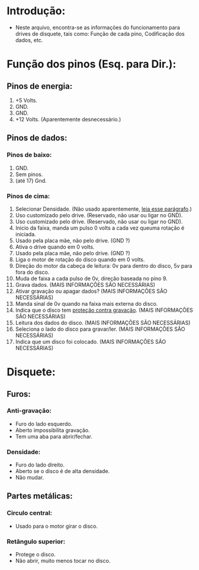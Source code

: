 # Introdução:
 - Neste arquivo, encontra-se as informações do funcionamento para drives de disquete, tais como: Função de cada pino, Codificação dos dados, etc.
# Função dos pinos (Esq. para Dir.):
## Pinos de energia:
 1. +5 Volts.
 2. GND.
 3. GND.
 4. +12 Volts. (Aparentemente desnecessário.)
## Pinos de dados:
### Pinos de baixo:
 1. GND.
 2. Sem pinos.
 3. (até 17) Gnd.
### Pinos de cima:
 1. Selecionar Densidade. (Não usado aparentemente, [leia esse parágrafo](https://github.com/thiago1255/FDDA/blob/main/docs/DriveDisquete.md#densidade).)
 2. Uso customizado pelo drive. (Reservado, não usar ou ligar no GND).
 3. Uso customizado pelo drive. (Reservado, não usar ou ligar no GND).
 4. Inicio da faixa, manda um pulso 0 volts a cada vez queuma rotação é iniciada.
 5. Usado pela placa mãe, não pelo drive. (GND ?)
 6. Ativa o drive quando em 0 volts.
 7. Usado pela placa mãe, não pelo drive. (GND ?)
 8. Liga o motor de rotação do disco quando em 0 volts.
 9. Direção do motor da cabeça de leitura: 0v para dentro do disco, 5v para fora do disco.
 10. Muda de faixa a cada pulso de 0v, direção baseada no pino 9.
 11. Grava dados. (MAIS INFORMAÇÕES SÃO NECESSÁRIAS)
 12. Ativar gravação ou apagar dados? (MAIS INFORMAÇÕES SÃO NECESSÁRIAS)
 13. Manda sinal de 0v quando na faixa mais externa do disco.
 14. Indica que o disco tem [proteção contra gravação](https://github.com/thiago1255/FDDA/blob/main/docs/DriveDisquete.md#anti-grava%C3%A7%C3%A3o). (MAIS INFORMAÇÕES SÃO NECESSÁRIAS)
 15. Leitura dos dados do disco. (MAIS INFORMAÇÕES SÃO NECESSÁRIAS)
 16. Seleciona o lado do disco para gravar/ler. (MAIS INFORMAÇÕES SÃO NECESSÁRIAS)
 17. Indica que um disco foi colocado. (MAIS INFORMAÇÕES SÃO NECESSÁRIAS)
# Disquete:
## Furos:
### Anti-gravação:
 - Furo do lado esquerdo.
 - Aberto impossibilita gravação.
 - Tem uma aba para abrir/fechar.
### Densidade:
 - Furo do lado direito.
 - Aberto se o disco é de alta densidade.
 - Não mudar.
## Partes metálicas:
### Circulo central:
 - Usado para o motor girar o disco.
### Retângulo superior:
 - Protege o disco.
 - Não abrir, muito menos tocar no disco.
